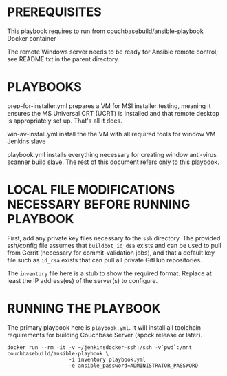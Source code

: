 # PREREQUISITES

This playbook requires to run from couchbasebuild/ansible-playbook Docker container

The remote Windows server needs to be ready for Ansible remote
control; see README.txt in the parent directory.

# PLAYBOOKS

prep-for-installer.yml prepares a VM for MSI installer testing, meaning
it ensures the MS Universal CRT (UCRT) is installed and that remote desktop
is appropriately set up. That's all it does.

win-av-install.yml install the the VM with all required tools for window VM Jenkins slave

playbook.yml installs everything necessary for creating window anti-virus scanner
build slave. The rest of this document refers only to this playbook.

# LOCAL FILE MODIFICATIONS NECESSARY BEFORE RUNNING PLAYBOOK

First, add any private key files necessary to the `ssh` directory. The
provided ssh/config file assumes that `buildbot_id_dsa` exists and can
be used to pull from Gerrit (necessary for commit-validation jobs), and
that a default key file such as `id_rsa` exists that can pull all private
GitHub repositories.

The `inventory` file here is a stub to show the required format. Replace at
least the IP address(es) of the server(s) to configure.

# RUNNING THE PLAYBOOK

The primary playbook here is `playbook.yml`. It will install all toolchain
requirements for building Couchbase Server (spock release or later).


    docker run --rm -it -v ~/jenkinsdocker-ssh:/ssh -v`pwd`:/mnt couchbasebuild/ansible-playbook \
                        -i inventory playbook.yml
                        -e ansible_password=ADMINISTRATOR_PASSWORD
